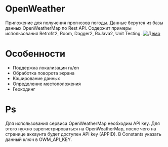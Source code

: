 # OpenWeather
Приложение для получения прогнозов погоды. Данные берутся из базы данных OpenWeatherMap по Rest API. Содержит примеры использования Retrofit2, Room, Dagger2, RxJava2, Unit Testing.
[![Демо](https://img.youtube.com/vi/Z3GuWwQyg1w/0.jpg)](https://youtu.be/Z3GuWwQyg1w)

# Особенности
- Поддержка локализации ru/en
- Обработка поворота экрана
- Кэширование данных
- Определение местоположения
- Геокодинг

# Ps 
Для использования сервиса OpenWeatherMap необходим API key. Для этого нужно зарегистрироваться на OpenWeatherMap, после чего на странице аккаунта будет доступен API key (APPID).
В Constants указать данный ключ в OWM_API_KEY.
